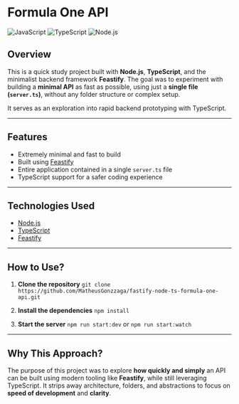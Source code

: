 # Formula One API

![JavaScript](https://img.shields.io/badge/JavaScript-F7DF1E?style=flat\&logo=javascript\&logoColor=black)   ![TypeScript](https://img.shields.io/badge/TypeScript-3178C6?style=flat\&logo=typescript\&logoColor=white)   ![Node.js](https://img.shields.io/badge/Node.js-339933?style=flat\&logo=node.js\&logoColor=white)

## Overview

This is a quick study project built with **Node.js**, **TypeScript**, and the minimalist backend framework **Feastify**. The goal was to experiment with building a **minimal API** as fast as possible, using just a **single file (`server.ts`)**, without any folder structure or complex setup.

It serves as an exploration into rapid backend prototyping with TypeScript.

---

## Features

* Extremely minimal and fast to build
* Built using [Feastify](https://github.com/feastjs/feastify)
* Entire application contained in a single `server.ts` file
* TypeScript support for a safer coding experience

---

## Technologies Used

* [Node.js](https://nodejs.org/)
* [TypeScript](https://www.typescriptlang.org/)
* [Feastify](https://github.com/feastjs/feastify)

---

## How to Use?

1. **Clone the repository**
   `git clone https://github.com/MatheusGonzzaga/fastify-node-ts-formula-one-api.git`

2. **Install the dependencies**
   `npm install`

3. **Start the server**
   `npm run start:dev` or `npm run start:watch`

---

## Why This Approach?

The purpose of this project was to explore **how quickly and simply** an API can be built using modern tooling like **Feastify**, while still leveraging TypeScript. It strips away architecture, folders, and abstractions to focus on **speed of development** and **clarity**.


